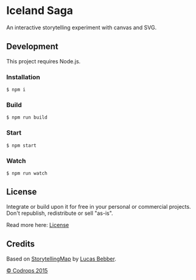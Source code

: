 # Iceland Saga

An interactive storytelling experiment with canvas and SVG.

## Development

This project requires Node.js.

### Installation

	$ npm i

### Build

	$ npm run build

### Start

	$ npm start

### Watch

	$ npm run watch

## License

Integrate or build upon it for free in your personal or commercial projects. Don't republish, redistribute or sell "as-is". 

Read more here: [License](http://tympanus.net/codrops/licensing/)

## Credits

Based on [StorytellingMap](http://tympanus.net/codrops/2015/12/16/animated-map-path-for-interactive-storytelling/)
by [Lucas Bebber](http://tympanus.net/codrops/author/lucasbebber/).

[© Codrops 2015](http://www.codrops.com)

